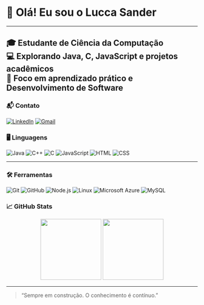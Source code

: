 # 👋 Olá! Eu sou o Lucca Sander

---
🎓 Estudante de Ciência da Computação  
💻 Explorando Java, C, JavaScript e projetos acadêmicos  
🚀 Foco em aprendizado prático e Desenvolvimento de Software
---

### 📬 Contato

[![LinkedIn](https://img.shields.io/badge/LinkedIn-0A66C2?style=for-the-badge&logo=linkedin&logoColor=white)](https://www.linkedin.com/in/lucca-sander-1a2852305/)
[![Gmail](https://img.shields.io/badge/Gmail-D14836?style=for-the-badge&logo=gmail&logoColor=white)](mailto:lsanderf08@gmail.com)






### 🖥️ Linguagens

![Java](https://img.shields.io/badge/Java-ED8B00?style=for-the-badge&logo=java&logoColor=white)
![C++](https://img.shields.io/badge/C%2B%2B-00599C?style=for-the-badge&logo=c%2B%2B&logoColor=white)
![C](https://img.shields.io/badge/C-00599C?style=for-the-badge&logo=c&logoColor=white)
![JavaScript](https://img.shields.io/badge/JavaScript-F7DF1E?style=for-the-badge&logo=javascript&logoColor=black)
![HTML](https://img.shields.io/badge/HTML-E34F26?style=for-the-badge&logo=html5&logoColor=white)
![CSS](https://img.shields.io/badge/CSS-1572B6?style=for-the-badge&logo=css3&logoColor=white)


---
### 🛠 Ferramentas

![Git](https://img.shields.io/badge/Git-F05032?style=for-the-badge&logo=git&logoColor=white)
![GitHub](https://img.shields.io/badge/GitHub-181717?style=for-the-badge&logo=github&logoColor=white)
![Node.js](https://img.shields.io/badge/Node.js-339933?style=for-the-badge&logo=node.js&logoColor=white)
![Linux](https://img.shields.io/badge/Linux-FCC624?style=for-the-badge&logo=linux&logoColor=black)
![Microsoft Azure](https://img.shields.io/badge/Azure-0089D6?style=for-the-badge&logo=microsoft-azure&logoColor=white)
![MySQL](https://img.shields.io/badge/MySQL-4479A1?style=for-the-badge&logo=mysql&logoColor=white)


### 📈 GitHub Stats

<p align="center">
  <img height="160em" src="https://github-readme-stats.vercel.app/api?username=Lsanderf&show_icons=true&theme=tokyonight" />
  <img height="160em" src="https://github-readme-stats.vercel.app/api/top-langs/?username=Lsanderf&layout=compact&theme=tokyonight"/>
</p>

---

> “Sempre em construção. O conhecimento é contínuo.” 
